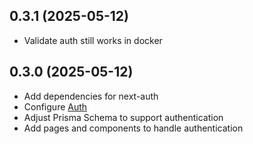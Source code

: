 ## 0.3.1 (2025-05-12)

- Validate auth still works in docker

## 0.3.0 (2025-05-12)

- Add dependencies for next-auth
- Configure [Auth](https://authjs.dev/getting-started/installation?framework=Next.js)
- Adjust Prisma Schema to support authentication
- Add pages and components to handle authentication
